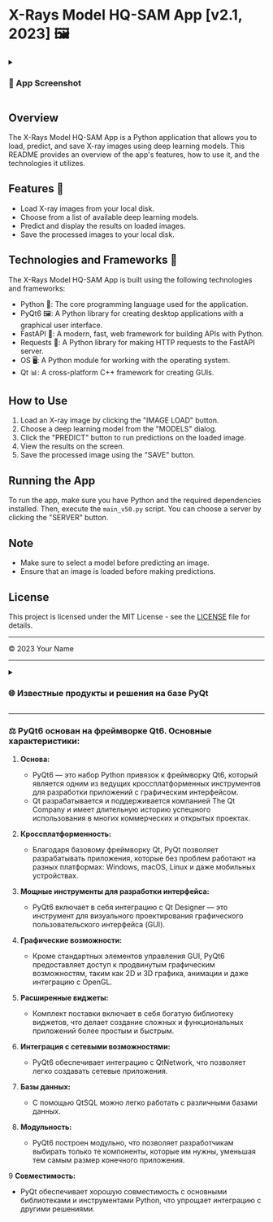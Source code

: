 # X-Rays Model HQ-SAM App [v2.1, 2023] 🖼️


<details>
<summary><h3>💾 App Screenshot</h3></summary>
<p align="center">
<img src="https://raw.githubusercontent.com/DmPanf/PyQt6_FastAPI_HQ-SAM/main/images/pyqt6_01.jpg" width="40%" />
</p>
</details>

## Overview
The X-Rays Model HQ-SAM App is a Python application that allows you to load, predict, and save X-ray images using deep learning models. This README provides an overview of the app's features, how to use it, and the technologies it utilizes.

## Features 🌟
- Load X-ray images from your local disk.
- Choose from a list of available deep learning models.
- Predict and display the results on loaded images.
- Save the processed images to your local disk.

## Technologies and Frameworks 🚀
The X-Rays Model HQ-SAM App is built using the following technologies and frameworks:

- Python 🐍: The core programming language used for the application.
- PyQt6 🖼️: A Python library for creating desktop applications with a graphical user interface.
- FastAPI 🚀: A modern, fast, web framework for building APIs with Python.
- Requests 📡: A Python library for making HTTP requests to the FastAPI server.
- OS 🖥️: A Python module for working with the operating system.
- Qt 📊: A cross-platform C++ framework for creating GUIs.

## How to Use
1. Load an X-ray image by clicking the "IMAGE LOAD" button.
2. Choose a deep learning model from the "MODELS" dialog.
3. Click the "PREDICT" button to run predictions on the loaded image.
4. View the results on the screen.
5. Save the processed image using the "SAVE" button.

## Running the App
To run the app, make sure you have Python and the required dependencies installed. Then, execute the `main_v50.py` script. You can choose a server by clicking the "SERVER" button.

## Note
- Make sure to select a model before predicting an image.
- Ensure that an image is loaded before making predictions.

## License
This project is licensed under the MIT License - see the [LICENSE](LICENSE) file for details.

---

© 2023 Your Name



---

<details>
<summary><h3>🌐 Известные продукты и решения на базе PyQt</h3></summary>
   <b>🔹Anki:</b> Это популярная программа для повторения интервалов, предназначенная для запоминания карточек. <br>
   <b>🔹Calibre:</b> Полнофункциональное решение для управления электронными книгами, которое позволяет читать, конвертировать и организовывать вашу библиотеку электронных книг. <br>
   <b>🔹Spyder:</b> Интегрированная среда разработки для Python с расширенными возможностями для научных вычислений.  <br>
   <b>🔹Dropbox:</b> Клиентские приложения Dropbox для рабочего стола в некоторых версиях использовали PyQt.  <br>
   <b>🔹Qutebrowser:</b> Легкий веб-браузер с интерфейсом управления на основе клавиш Vim.  <br>
   <b>🔹Eric Python IDE:</b> Интегрированная среда разработки, разработанная специально для Python и Ruby.  <br>
   <b>🔹Mudlet:</b> Кроссплатформенный клиент MUD с расширенной поддержкой сценариев.  <br>
   <b>🔹Pencil:</b> Прототипирование GUI для создания черновиков интерфейса.  <br>
   <b>🔹VLC media player:</b> Несмотря на то что основной интерфейс VLC разработан с использованием других библиотек, модуль для удаленного управления VLC через веб-интерфейс создан с использованием PyQt. <br>
   <b>🔹Ninja-IDE:</b> Интегрированная среда разработки для Python. <br>
</details>

---

### ⚖️ PyQt6 основан на фреймворке Qt6. Основные характеристики:

1. **Основа:**
   - PyQt6 — это набор Python привязок к фреймворку Qt6, который является одним из ведущих кроссплатформенных инструментов для разработки приложений с графическим интерфейсом.
   - Qt разрабатывается и поддерживается компанией The Qt Company и имеет длительную историю успешного использования в многих коммерческих и открытых проектах.

2. **Кроссплатформенность:**
   - Благодаря базовому фреймворку Qt, PyQt позволяет разрабатывать приложения, которые без проблем работают на разных платформах: Windows, macOS, Linux и даже мобильных устройствах.

3. **Мощные инструменты для разработки интерфейса:**
   - PyQt6 включает в себя интеграцию с Qt Designer — это инструмент для визуального проектирования графического пользовательского интерфейса (GUI).

4. **Графические возможности:**
   - Кроме стандартных элементов управления GUI, PyQt6 предоставляет доступ к продвинутым графическим возможностям, таким как 2D и 3D графика, анимации и даже интеграцию с OpenGL.

5. **Расширенные виджеты:**
   - Комплект поставки включает в себя богатую библиотеку виджетов, что делает создание сложных и функциональных приложений более простым и быстрым.

6. **Интеграция с сетевыми возможностями:**
   - PyQt6 обеспечивает интеграцию с QtNetwork, что позволяет легко создавать сетевые приложения.

7. **Базы данных:**
   - С помощью QtSQL можно легко работать с различными базами данных.

8. **Модульность:**
   - PyQt6 построен модульно, что позволяет разработчикам выбирать только те компоненты, которые им нужны, уменьшая тем самым размер конечного приложения.

9 **Совместимость:** 
   - PyQt обеспечивает хорошую совместимость с основными библиотеками и инструментами Python, что упрощает интеграцию с другими решениями.

